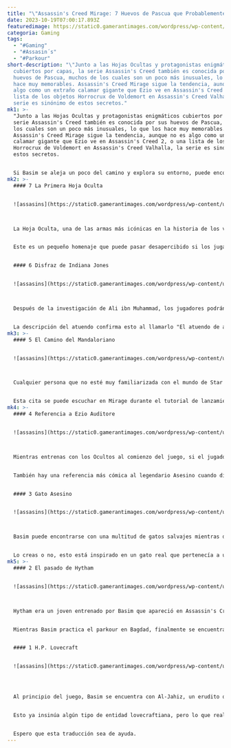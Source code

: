 ```yaml
---
title: "\"Assassin's Creed Mirage: 7 Huevos de Pascua que Probablemente Te Perdiste\""
date: 2023-10-19T07:00:17.893Z
featuredimage: https://static0.gamerantimages.com/wordpress/wp-content/uploads/2023/10/collage-maker-17-oct-2023-01-38-pm-9008.jpg?q=50&fit=contain&w=1140&h=&dpr=1.5
categoria: Gaming
tags:
  - "#Gaming"
  - "#Assasin´s"
  - "#Parkour"
short-description: "\"Junto a las Hojas Ocultas y protagonistas enigmáticos
  cubiertos por capas, la serie Assassin's Creed también es conocida por sus
  huevos de Pascua, muchos de los cuales son un poco más inusuales, lo que los
  hace muy memorables. Assassin's Creed Mirage sigue la tendencia, aunque no es
  algo como un extraño calamar gigante que Ezio ve en Assassin's Creed 2, o una
  lista de los objetos Horrocrux de Voldemort en Assassin's Creed Valhalla, la
  serie es sinónimo de estos secretos."
mk1: >-
  "Junto a las Hojas Ocultas y protagonistas enigmáticos cubiertos por capas, la
  serie Assassin's Creed también es conocida por sus huevos de Pascua, muchos de
  los cuales son un poco más inusuales, lo que los hace muy memorables.
  Assassin's Creed Mirage sigue la tendencia, aunque no es algo como un extraño
  calamar gigante que Ezio ve en Assassin's Creed 2, o una lista de los objetos
  Horrocrux de Voldemort en Assassin's Creed Valhalla, la serie es sinónimo de
  estos secretos.


  Si Basim se aleja un poco del camino y explora su entorno, puede encontrarse con algunos huevos de Pascua bastante extraños, excéntricos y muy inusuales, muchos de los cuales hacen referencia a otros medios o entregas de la serie. Estos son algunos de los mejores huevos de Pascua y secretos ocultos que vale la pena buscar en una segunda partida de Assassin's Creed Mirage.
mk2: >-
  #### 7 La Primera Hoja Oculta


  ![assasins](https://static0.gamerantimages.com/wordpress/wp-content/uploads/2023/10/screenshot-2023-10-17-at-11-36-27-cropped.jpg?q=50&fit=crop&w=1500&dpr=1.5 "assasins")



  La Hoja Oculta, una de las armas más icónicas en la historia de los videojuegos, recibió su propio DLC en Assassin's Creed Odyssey que exploraba el personaje de Darius y cómo ideó el diseño de esta letal arma. Hay una referencia muy ingeniosa a esto que se puede encontrar husmeando en Alamut al comienzo del juego. En una pequeña cabaña, Basim puede encontrar una carta dirigida a Roshan, un Asesino persa, que habla de Darius usando algo entonces llamado "La Perdición de Xerxe".


  Este es un pequeño homenaje que puede pasar desapercibido si los jugadores no investigan cada rincón de esta área de inicio, pero siempre es agradable cuando los juegos hacen referencia a la formación de los Ocultos y sus armas preferidas. Cualquier persona que desee explorar esta historia de origen aún más a fondo debería definitivamente probar Legacy of the First Blade, ya que es uno de los mejores DLC de Odyssey.


  #### 6 Disfraz de Indiana Jones


  ![assasins](https://static0.gamerantimages.com/wordpress/wp-content/uploads/2023/10/collage-maker-17-oct-2023-11-42-am-4566.jpg?q=50&fit=crop&w=1500&dpr=1.5 "assasins")



  Después de la investigación de Ali ibn Muhammad, los jugadores podrán empezar a recolectar los Artefactos misteriosos de Dervis que deben ser robados a personas específicas que deambulan por Bagdad. Por lo general, se pueden intercambiar por recursos simples como cuero y acero, pero si los jugadores logran encontrar todos ellos, serán recompensados con el Disfraz de Cazatesoros, que es idéntico al atuendo que luce Indiana Jones en Los Cazadores del Arca Perdida.


  La descripción del atuendo confirma esto al llamarlo "El atuendo de alguien que busca tesoros en el desierto", que es exactamente lo que Indy intenta hacer en la primera película de esa querida franquicia de películas. Cualquier persona que quiera ponerse este atuendo debe definitivamente adquirir la habilidad de hurtar antes de aventurarse a obtener los Artefactos, ya que esto facilitará mucho la recuperación de ellos.
mk3: >-
  #### 5 El Camino del Mandaloriano


  ![assasins](https://static0.gamerantimages.com/wordpress/wp-content/uploads/2023/10/screenshot-2023-10-17-at-12-54-02-cropped.jpg?q=50&fit=crop&w=1500&dpr=1.5 "assasins")



  Cualquier persona que no esté muy familiarizada con el mundo de Star Wars, y en especial con la exitosa serie de televisión The Mandalorian, sin duda habrá pasado por alto por completo este huevo de Pascua, pero cualquier fan de esa serie derivada ya habrá captado esta referencia. En ese programa, los mandalorianos tienen un mantra religioso que dice "Esto es el camino" y, aunque la frase ha comenzado a ser mencionada con frecuencia en memes por cuánto se repite, todavía es pronunciada por muchos de los personajes principales a lo largo de la historia.


  Esta cita se puede escuchar en Mirage durante el tutorial de lanzamiento de cuchillos en Alamut. Después de lanzar con éxito varios cuchillos a los objetivos, Basim dice "Esto es el camino", lo que parece ser una referencia muy sutil pero clara al mantra que se refiere a los códigos y tradiciones de los mandalorianos.
mk4: >-
  #### 4 Referencia a Ezio Auditore


  ![assasins](https://static0.gamerantimages.com/wordpress/wp-content/uploads/2023/10/screenshot-2023-10-17-at-11-46-06-cropped.jpg?q=50&fit=crop&w=1500&dpr=1.5 "assasins")



  Mientras entrenas con los Ocultos al comienzo del juego, si el jugador explora un poco las áreas, eventualmente se encontrará con una carta dirigida a Rebekah que tiene algunas referencias a Ezio, y más específicamente, a las hojas ocultas dobles. La carta comienza hablando de cómo un individuo en Constantinopla tuvo la brillante idea de crear dos hojas en lugar de una, y aunque Assassin's Creed Revelations se ambienta mucho después de Mirage en la línea de tiempo de Assassin's Creed, es en ese juego donde Ezio viaja a Constantinopla como parte de su viaje.


  También hay una referencia más cómica al legendario Asesino cuando dice que el camarada "parecía no importarle perder un segundo dedo" para usar las hojas. En Assassin's Creed 2, Leonardo da Vinci dice que Ezio debe cortarse un dedo por la misma razón, solo para admitir luego que estaba bromeando con Ezio todo el tiempo. Como cualquier persona que haya jugado a los juegos más antiguos sabe, Ezio adquiere las hojas ocultas dobles durante su tiempo en Florencia, por lo que aunque no las recupera en Constantinopla, este es un divertido huevo de Pascua que hace pequeñas referencias al querido Asesino favorito de los fans.


  #### 3 Gato Asesino


  ![assasins](https://static0.gamerantimages.com/wordpress/wp-content/uploads/2023/10/screenshot-2023-10-17-at-12-57-58-cropped.jpg?q=50&fit=crop&w=1500&dpr=1.5 "assasins")



  Basim puede encontrarse con una multitud de gatos salvajes mientras deambula libremente por Bagdad, pero hay un gato específico que tiene una apariencia única que hace referencia al logotipo principal de la serie. Dado que los gatos deambulan a su antojo, este gato puede literalmente encontrarse en cualquier lugar, pero el logotipo en su hocico es muy reconocible, con forma triangular y un recorte en el centro que se parece exactamente al icono de Assassin's Creed.


  Lo creas o no, esto está inspirado en un gato real que pertenecía a un fan de la serie que lamentablemente falleció antes de que se lanzara Mirage. Cuando su amigo envió una foto del gato a Ubisoft, decidieron incluirlo en el juego para que los jugadores lo encontraran, lo cual es un gran gesto de respeto por parte de los desarrolladores y un secreto oculto que solo se puede encontrar acariciando a tantos gatos como sea posible para finalmente encontrar este "gato oculto", y uno de los mejores gatos en los videojuegos.
mk5: >-
  #### 2 El pasado de Hytham


  ![assasins](https://static0.gamerantimages.com/wordpress/wp-content/uploads/2023/10/screenshot-2023-10-17-at-13-02-19-cropped.jpg?q=50&fit=crop&w=1500&dpr=1.5 "assasins")



  Hytham era un joven entrenado por Basim que apareció en Assassin's Creed Valhalla, pero los jugadores no obtuvieron muchas pistas sobre cómo se conocieron, o incluso cuál era su relación. Esto se amplía en Mirage, aunque en realidad es muy fácil pasar por alto la línea de diálogo al final de la misión que lo confirma.


  Mientras Basim practica el parkour en Bagdad, finalmente se encuentra con un joven y tímido muchacho que está ansioso por demostrar su valía ante los Ocultos. Para hacerlo, se ha posicionado en un saliente, listo para dar un Salto de Fe. Basim, dándose cuenta de que el chico es demasiado joven para realizar acrobacias de este tipo, le pide que baje y le aconseja al chico que vuelva a encontrarlo cuando madure. Aceptando esto, el chico corre hacia sus amigos cuando le llaman por su nombre "Hytham" en una línea de diálogo extremadamente rápida que es fácil de pasar por alto al correr hacia la siguiente misión.


  #### 1 H.P. Lovecraft


  ![assasins](https://static0.gamerantimages.com/wordpress/wp-content/uploads/2023/10/screenshot-2023-10-17-at-13-07-04-cropped.jpg?q=50&fit=crop&w=1500&dpr=1.5 "assasins")




  Al principio del juego, Basim se encuentra con Al-Jahiz, un erudito que le encarga que recoja seis Libros Perdidos a cambio de algunos ropajes. Sin embargo, se puede encontrar un séptimo libro secreto en el sureste del área salvaje de Bagdad. Después de un poco de galope, el jugador finalmente llegará a una pequeña ruina con una serie de notas inquietantes que hablan de un astrónomo que observa extraños seres por la noche.


  Esto ya insinúa algún tipo de entidad lovecraftiana, pero lo que realmente confirma esta teoría es el libro oculto bajo tierra justo detrás del campamento, que se puede encontrar volando por los tablones de madera con una bomba. Allí, Basim afirma estar inquietado por el libro, y si lo devuelve a Al-Jahiz, recibirá un Talismán Monstruoso diseñado con la imagen de una criatura mítica conocida como Cthulhu en su versión más popular."


  Espero que esta traducción sea de ayuda.
---
```

